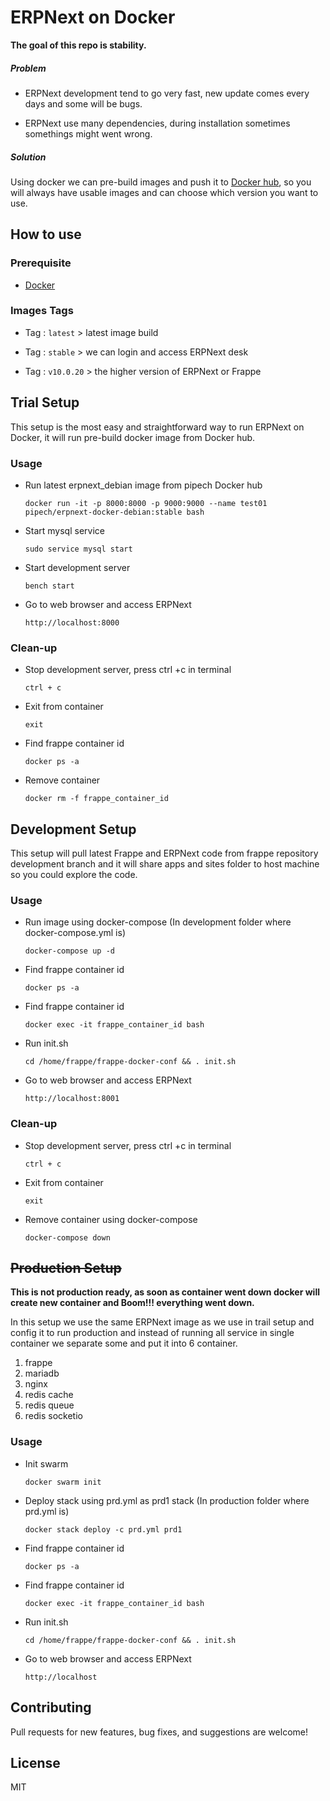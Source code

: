 #  ERPNext on Docker

**The goal of this repo is stability.**

##### Problem

* ERPNext development tend to go very fast, new update comes every days 
and some will be bugs.

* ERPNext use many dependencies, during installation sometimes somethings might went wrong.

##### Solution

Using docker we can pre-build images and push it to [Docker hub](https://hub.docker.com/r/pipech/erpnext-docker-debian/),
so you will always have usable images and can choose which version you want to use.

## How to use

### Prerequisite

* [Docker](https://docs.docker.com/get-started/#conclusion-of-part-one)

### Images Tags

* Tag : `latest` > latest image build

* Tag : `stable` > we can login and access ERPNext desk

* Tag : `v10.0.20` > the higher version of ERPNext or Frappe

## Trial  Setup

This setup is the most easy and straightforward way to run ERPNext on Docker, 
it will run pre-build docker image from Docker hub. 

### Usage

* Run latest erpnext_debian image from pipech Docker hub

    `docker run -it -p 8000:8000 -p 9000:9000 --name test01 pipech/erpnext-docker-debian:stable bash`

* Start mysql service
    
    `sudo service mysql start`
    
* Start development server

    `bench start`
    
* Go to web browser and access ERPNext

    `http://localhost:8000`
    
### Clean-up

* Stop development server, press ctrl +c in terminal

    `ctrl + c`
    
* Exit from container

    `exit`
    
* Find frappe container id

    `docker ps -a`
    
* Remove container

    `docker rm -f frappe_container_id`
    
## Development Setup

This setup will pull latest Frappe and ERPNext code 
from frappe repository development branch and it will share apps 
and sites folder to host machine so you could explore the code.
    
### Usage

* Run image using docker-compose (In development folder where docker-compose.yml is)

    `docker-compose up -d`
    
* Find frappe container id

    `docker ps -a`

* Find frappe container id

    `docker exec -it frappe_container_id bash`
    
* Run init.sh

    `cd /home/frappe/frappe-docker-conf && . init.sh`

* Go to web browser and access ERPNext

    `http://localhost:8001`

### Clean-up

* Stop development server, press ctrl +c in terminal

    `ctrl + c`
    
* Exit from container

    `exit`
    
* Remove container using docker-compose

    `docker-compose down`
    
## ~~Production Setup~~

**This is not production ready, as soon as container went down docker will create new container
and Boom!!! everything went down.**

In this setup we use the same ERPNext image as we use in trail setup 
and config it to run production
and instead of running all service in single container we separate some and put it into 6 container.

1. frappe
2. mariadb
3. nginx
4. redis cache
5. redis queue
6. redis socketio

### Usage

* Init swarm

    `docker swarm init`

* Deploy stack using prd.yml as prd1 stack (In production folder where prd.yml is)

    `docker stack deploy -c prd.yml prd1`

* Find frappe container id

    `docker ps -a`

* Find frappe container id

    `docker exec -it frappe_container_id bash`
    
* Run init.sh

    `cd /home/frappe/frappe-docker-conf && . init.sh`

* Go to web browser and access ERPNext

    `http://localhost`

## Contributing
Pull requests for new features, bug fixes, and suggestions are welcome!

## License
MIT